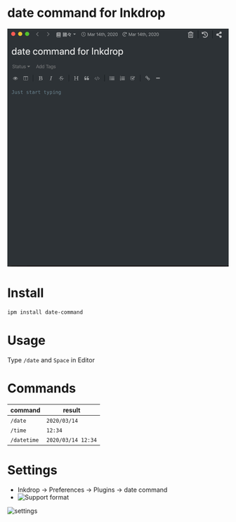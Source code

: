 # date command for Inkdrop

![demo](https://github.com/nof/inkdrop-date-command/blob/master/.github/demo.gif?raw=true)

# Install

```sh
ipm install date-command
```

# Usage

Type `/date` and `Space` in Editor

# Commands

|command|result|
|-------|------|
|`/date`|`2020/03/14`|
|`/time`|`12:34`|
|`/datetime`|`2020/03/14 12:34`|

# Settings

- Inkdrop -> Preferences -> Plugins -> date command
- ![Support format](https://date-fns.org/v2.10.0/docs/format)

![settings](https://github.com/nof/inkdrop-date-command/blob/master/.github/settings.gif?raw=true)

